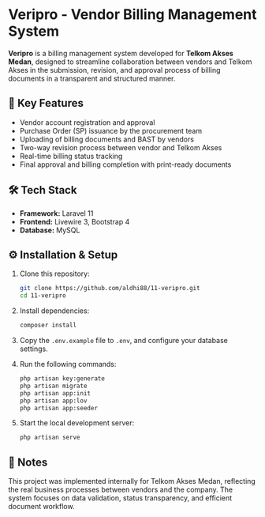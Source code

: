 # Veripro - Vendor Billing Management System

**Veripro** is a billing management system developed for **Telkom Akses Medan**, designed to streamline collaboration between vendors and Telkom Akses in the submission, revision, and approval process of billing documents in a transparent and structured manner.

## 🚀 Key Features

- Vendor account registration and approval
- Purchase Order (SP) issuance by the procurement team
- Uploading of billing documents and BAST by vendors
- Two-way revision process between vendor and Telkom Akses
- Real-time billing status tracking
- Final approval and billing completion with print-ready documents

## 🛠️ Tech Stack

- **Framework:** Laravel 11  
- **Frontend:** Livewire 3, Bootstrap 4  
- **Database:** MySQL

## ⚙️ Installation & Setup

1. Clone this repository:
   ```bash
   git clone https://github.com/aldhi88/11-veripro.git
   cd 11-veripro
   ```

2. Install dependencies:
   ```bash
   composer install
   ```

3. Copy the `.env.example` file to `.env`, and configure your database settings.

4. Run the following commands:
   ```bash
   php artisan key:generate
   php artisan migrate
   php artisan app:init
   php artisan app:lov
   php artisan app:seeder
   ```

5. Start the local development server:
   ```bash
   php artisan serve
   ```

## 📄 Notes

This project was implemented internally for Telkom Akses Medan, reflecting the real business processes between vendors and the company. The system focuses on data validation, status transparency, and efficient document workflow.
